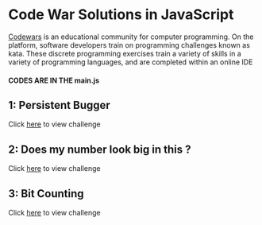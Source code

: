 # Code War Solutions in JavaScript
[Codewars](https://www.codewars.com) is an educational community for computer programming. On the platform, software developers train on programming challenges known as kata. These discrete programming exercises train a variety of skills in a variety of programming languages, and are completed within an online IDE

#### CODES ARE IN THE main.js

## 1: Persistent Bugger
Click [here](https://www.codewars.com/kata/persistent-bugger/train/haskell) to view challenge 

## 2: Does my number look big in this ?
Click [here](https://www.codewars.com/kata/does-my-number-look-big-in-this/train/javascript) to view challenge 


## 3: Bit Counting
Click [here](https://www.codewars.com/kata/bit-counting/train/javascript) to view challenge 